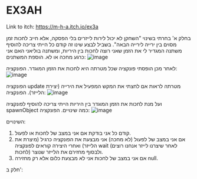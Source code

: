 # EX3AH
Link to itch:
https://m-h-a.itch.io/ex3a



בחלק א' בחרתי בשינוי "השחקן לא יכול לירות לייזרים בלי הפסקה, אלא חייב לחכות זמן מסוים בין ירייה לירייה הבאה".
בשביל לבצע שינו זה קודם כל הייתי צריכה להוסיף משתנה המגדיר לי את הזמן שאני רוצה לחכות בין היריות, ומשתנה בוליאני האם אני כרגע מחכה או לא.
הוספת המשתנים:
![image](https://github.com/hodwys/EX3AH/assets/92233601/d65eaa64-913d-4c0c-bcb5-88377b2c186f)

לאחר מכן הופסתי פונקציה שכל מטרתה היא לחכות את הזמן המוגדר.
הפונקציה:
![image](https://github.com/hodwys/EX3AH/assets/92233601/7650c0f1-920e-4341-a01a-820d7dfef754)

הפונקציה update מטרתה לראות אם לחצתי את המקש המפעיל את הירייה (יצירת הלייזר).
הפונקציה:
![image](https://github.com/hodwys/EX3AH/assets/92233601/3492a405-90cb-45b8-b31e-2373583f3b67)

ועל מנת לחכות את הזמן המוגדר בין היריות הייתי צריכה להוסיף לפונקציה spawnObject כמה שינויים.
הפונקציה:
![image](https://github.com/hodwys/EX3AH/assets/92233601/eef19150-8708-4d98-9a1a-170a49074bc4)

השינויים:
1. קודם כל אני בודקת אם אני במצב של לחכות או לפעול. 
2. אם אני במצב של לפעול (לא מחכה) אני מבצעת את הפונקציה כרגיל (מיצרת את הלייזר) ואחרי היצירה קוראים לפונקציה wait (לאחר שיצרנו לייזר אנחנו רוצים לחכות) ולבסוף מחזירם את הלייזר שנוצר.
3. אם אני במצב של לחכות אני לא מבצעת כלום אלא רק מחזירה null.

חלק ב':










